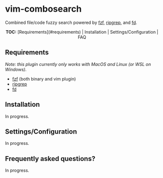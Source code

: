 # vim-combosearch

Combined file/code fuzzy search powered by
[fzf](https://github.com/junegunn/fzf),
[ripgrep](https://github.com/BurntSushi/ripgrep), and
[fd](https://github.com/sharkdp/fd).

<p align="center"><b>TOC:</b> [Requirements](#requirements) | Installation | Settings/Configuration | FAQ</p>

## Requirements

_Note: this plugin currently only works with MacOS and Linux (or WSL on
Windows)._

* [fzf](https://github.com/junegunn/fzf) (both binary and vim plugin)
* [ripgrep](https://github.com/BurntSushi/ripgrep)
* [fd](https://github.com/sharkdp/fd)

## Installation

In progress.

## Settings/Configuration

In progress.

## Frequently asked questions?

In progress.
